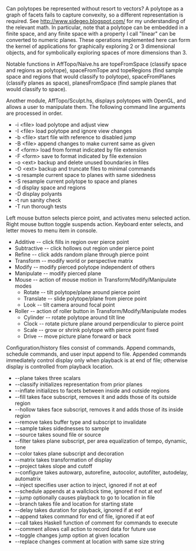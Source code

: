 Can polytopes be represented without resort to vectors? A polytope as a graph of facets fails to capture convexity, so a different representation is required. See http://www.sidegeo.blogspot.com/ for my understanding of the relevant math. In particular, note that a polytope can be embedded in a finite space, and any finite space with a property I call "linear" can be converted to numeric planes. These operations implemented here can form the kernel of applications for graphically exploring 2 or 3 dimensional objects, and for symbolically exploring spaces of more dimensions than 3.

Notable functions in AffTopo/Naive.hs are topeFromSpace (classify space and regions as polytope), spaceFromTope and topeRegions (find sample space and regions that would classify to polytope), spaceFromPlanes (classify planes as space), planesFromSpace (find sample planes that would classify to space).

Another module, AffTopo/Sculpt.hs, displays polytopes with OpenGL, and allows a user to manipulate them. The following command line arguments are processed in order.

  * -i \<file> load polytope and adjust view  
  * -I \<file> load polytope and ignore view changes  
  * -b \<file> start file with reference to disabled jump  
  * -B \<file> append changes to make current same as given  
  * -f \<form> load from format indicated by file extension  
  * -F \<form> save to format indicated by file extension  
  * -o \<ext> backup and delete unused boundaries in files  
  * -O \<ext> backup and truncate files to minimal commands  
  * -s resample current space to planes with same sidedness  
  * -S resample current polytope to space and planes  
  * -d display space and regions  
  * -D display polyants  
  * -t run sanity check  
  * -T run thorough tests  

Left mouse button selects pierce point, and activates menu selected action. Right mouse button toggle suspends action. Keyboard enter selects, and letter moves to menu item in console.

  * Additive -- click fills in region over pierce point  
  * Subtractive -- click hollows out region under pierce point  
  * Refine -- click adds random plane through pierce point  
  * Transform -- modify world or perspective matrix  
  * Modify -- modify pierced polytope independent of others  
  * Manipulate -- modify pierced plane  
  * Mouse -- action of mouse motion in Transform/Modify/Manipulate modes  
    * Rotate -- tilt polytope/plane around pierce point  
    * Translate -- slide polytope/plane from pierce point  
    * Look -- tilt camera around focal point  
  * Roller -- action of roller button in Transform/Modify/Manipulate modes  
    * Cylinder -- rotate polytope around tilt line  
    * Clock -- rotate picture plane around perpendicular to pierce point  
    * Scale -- grow or shrink polytope with pierce point fixed  
    * Drive -- move picture plane forward or back  

Configuration/history files consist of commands. Append commands, schedule commands, and user input append to file. Appended commands immediately control display only when playback is at end of file; otherwise display is controlled from playback location.

  * --plane takes three scalars  
  * --classify initializes representation from prior planes  
  * --inflate initializes to facets between inside and outside regions  
  * --fill takes face subscript, removes it and adds those of its outside region
  * --hollow takes face subscript, removes it and adds those of its inside region    
  * --remove takes buffer type and subscript to invalidate  
  * --sample takes sidednesses to sample  
  * --source takes sound file or source  
  * --filter takes plane subscript, per area equalization of tempo, dynamic, tone  
  * --color takes plane subscript and decoration  
  * --matrix takes transformation of display  
  * --project takes slope and cutoff  
  * --configure takes autowarp, autorefine, autocolor, autofilter, autodelay, automatrix  
  * --inject specifies user action to inject, ignored if not at eof  
  * --schedule appends at a wallclock time, ignored if not at eof  
  * --jump optionally causes playback to go to location in file  
  * --branch takes file and location for starting state  
  * --delay takes duration for playback, ignored if at eof  
  * --append takes command for end of file, ignored if at eof  
  * --call takes Haskell function of comment for commands to execute  
  * --comment allows call action to record data for future use  
  * --toggle changes jump option at given location  
  * --replace changes comment at location with same size string  

